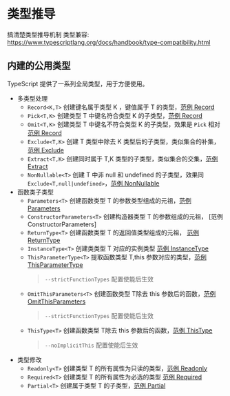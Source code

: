 #  类型推导

<!-- TODO: 补充类型推导机制 -->
搞清楚类型推导机制
类型兼容: https://www.typescriptlang.org/docs/handbook/type-compatibility.html

## 内建的公用类型
TypeScript 提供了一系列全局类型，用于方便使用。

* 多类型处理
  * `Record<K,T>` 创建键名属于类型 K ，键值属于 T 的类型，[范例 Record]()
  * `Pick<T,K>` 创建类型 T 中键名符合类型 K 的子类型，[范例 Record](./pick.ts)
  * `Omit<T,K>` 创建类型 T 中键名不符合类型 K 的子类型，效果是 `Pick` 相对 [范例 Record](./pick.ts)
  * `Exclude<T,K>` 创建 T 类型中除去 K 类型后的子类型，类似集合的补集，[范例 Exclude](./exclude.ts)
  * `Extract<T,K>` 创建同时属于 T,K 类型的子类型，类似集合的交集，[范例 Extract](./extract.ts)
  * `NonNullable<T>` 创建 T 中非 null 和 undefined 的子类型，效果同 `Exclude<T,null|undefined>`，[范例 NonNullable](./)
* 函数类子类型
  * `Parameters<T>` 创建函数类型 T 的参数类型组成的元祖，[范例 Parameters](./parameters.ts)
  * `ConstructorParameters<T>` 创建构造器类型 T 的参数组成的元祖， [范例 ConstructorParameters]
  * `ReturnType<T>` 创建函数类型 T 的返回值类型组成的元祖， [范例 ReturnType]()
  * `InstanceType<T>` 创建类类型 T 对应的实例类型 [范例 InstanceType](./instance-type.ts)
  * `ThisParameterType<T>` 提取函数类型 T,this 参数对应的类型，[范例 ThisParameterType](./this-parameters-type.ts)
    > `--strictFunctionTypes` 配置使能后生效
  * `OmitThisParameters<T>` 创建函数类型 T除去 this 参数后的函数，[范例 OmitThisParameters](./omit-this-parameters.ts)
    > `--strictFunctionTypes` 配置使能后生效
  * `ThisType<T>` 创建函数类型 T除去 this 参数后的函数，[范例 ThisType](./this-type.ts)
    > `--noImplicitThis` 配置使能后生效
* 类型修改
  * `Readonly<T>` 创建类型 T 的所有属性为只读的类型，[范例 Readonly](./readonly.ts)
  * `Required<T>` 创建类型 T 的所有属性为必选的类型 [范例 Required](./required.ts)
  * `Partial<T>` 创建属于类型 T 的子类型，[范例 Partial](./partial.ts)
